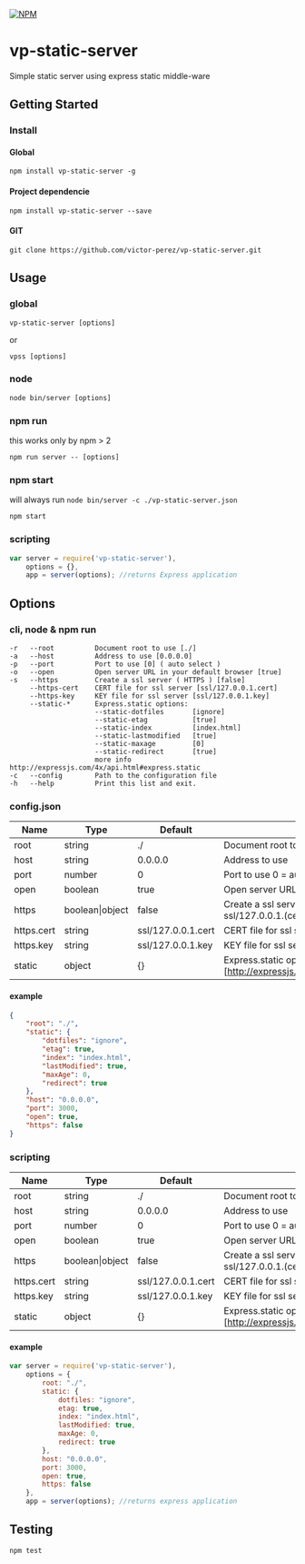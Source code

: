 [![NPM](https://nodei.co/npm/vp-static-server.png?downloads=true&downloadRank=true&stars=true)](https://nodei.co/npm/vp-static-server/)

vp-static-server
======
Simple static server using express static middle-ware

## Getting Started

### Install

#### Global
`npm install vp-static-server -g`

#### Project dependencie 
`npm install vp-static-server --save`

#### GIT
`git clone https://github.com/victor-perez/vp-static-server.git`

## Usage

### global
`vp-static-server [options]`

or

`vpss [options]`

### node
`node bin/server [options]`

### npm run
this works only by npm > 2

`npm run server -- [options]`

### npm start
will always run `node bin/server -c ./vp-static-server.json`

`npm start`

### scripting
```javascript
var server = require('vp-static-server'),
    options = {},
    app = server(options); //returns Express application
```

## Options

### cli, node & npm run
```
-r   --root          Document root to use [./]                                  
-a   --host          Address to use [0.0.0.0]                                   
-p   --port          Port to use [0] ( auto select )
-o   --open          Open server URL in your default browser [true]
-s   --https         Create a ssl server ( HTTPS ) [false]
     --https-cert    CERT file for ssl server [ssl/127.0.0.1.cert]
     --https-key     KEY file for ssl server [ssl/127.0.0.1.key]
     --static-*      Express.static options:                                    
                     --static-dotfiles       [ignore]                           
                     --static-etag           [true]                             
                     --static-index          [index.html]                       
                     --static-lastmodified   [true]                             
                     --static-maxage         [0]                                
                     --static-redirect       [true]                             
                     more info http://expressjs.com/4x/api.html#express.static  
-c   --config        Path to the configuration file                             
-h   --help          Print this list and exit.                                  
```

### config.json
Name | Type | Default | Description
--- | --- | --- | ---
root | string | ./ | Document root to use
host | string | 0.0.0.0 | Address to use
port | number | 0 | Port to use 0 = auto select
open | boolean | true | Open server URL in your default browser
https | boolean\|object | false | Create a ssl server ( HTTPS ), if `true` it will use ssl/127.0.0.1.(cert\|key)
https.cert | string | ssl/127.0.0.1.cert | CERT file for ssl server
https.key | string | ssl/127.0.0.1.key | KEY file for ssl server
static | object | {} | Express.static options [http://expressjs.com/4x/api.html#express.static]

#### example
```json
{
    "root": "./",
    "static": {
        "dotfiles": "ignore",
        "etag": true,
        "index": "index.html",
        "lastModified": true,
        "maxAge": 0,
        "redirect": true
    },
    "host": "0.0.0.0",
    "port": 3000,
    "open": true,
    "https": false
}
```
### scripting

Name | Type | Default | Description
--- | --- | --- | ---
root | string | ./ | Document root to use
host | string | 0.0.0.0 | Address to use
port | number | 0 | Port to use 0 = auto select
open | boolean | true | Open server URL in your default browser
https | boolean\|object | false | Create a ssl server ( HTTPS ), if `true` it will use ssl/127.0.0.1.(cert\|key)
https.cert | string | ssl/127.0.0.1.cert | CERT file for ssl server
https.key | string | ssl/127.0.0.1.key | KEY file for ssl server
static | object | {} | Express.static options [http://expressjs.com/4x/api.html#express.static]

#### example
```javascript
var server = require('vp-static-server'),
    options = {
        root: "./",
        static: {
            dotfiles: "ignore",
            etag: true,
            index: "index.html",
            lastModified: true,
            maxAge: 0,
            redirect: true
        },
        host: "0.0.0.0",
        port: 3000,
        open: true,
        https: false
    },
    app = server(options); //returns express application
```

## Testing
`npm test`
